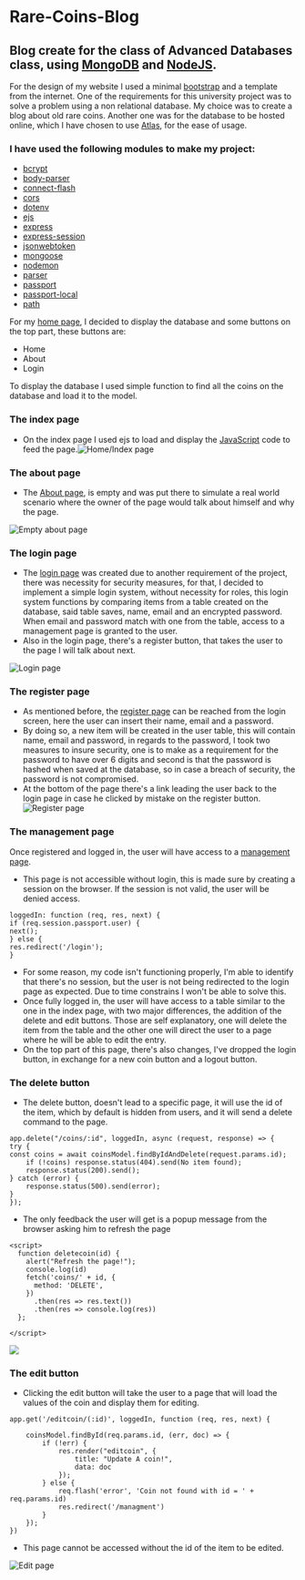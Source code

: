 # Rare-Coins-Blog
## Blog create for the class of Advanced Databases class, using [MongoDB](www.mongodb.com/) and [NodeJS](nodejs.org/en/).
For the design of my website I used a minimal [bootstrap](getbootstrap.com/) and a template from the internet.
One of the requirements for this university project was to solve a problem using a non relational database. My choice was to create a blog about old rare coins.
Another one was for the database to be hosted online, which I have chosen to use [Atlas](https://www.mongodb.com/atlas), for the ease of usage.
### I have used the following modules to make my project:
- [bcrypt](www.npmjs.com/package/bcrypt)
- [body-parser](www.npmjs.com/package/body-parser)
- [connect-flash](www.npmjs.com/package/connect-flash)
- [cors](www.npmjs.com/package/cors)
- [dotenv](www.npmjs.com/package/dotenv)
- [ejs](www.npmjs.com/package/ejs)
- [express](www.npmjs.com/package/express)
- [express-session](www.npmjs.com/package/express-session)
- [jsonwebtoken](www.npmjs.com/package/jsonwebtoken)
- [mongoose](www.npmjs.com/package/mongoose)
- [nodemon](www.npmjs.com/package/nodemon)
- [parser](www.npmjs.com/package/parser)
- [passport](www.npmjs.com/package/passport)
- [passport-local](www.npmjs.com/package/passport-local)
- [path](www.npmjs.com/package/path)


For my [home page](coins-blog-mongo-uni.herokuapp.com), I decided to display the database and some buttons on the top part, these buttons are:
- Home
- About
- Login

To display the database I used simple function to find all the coins on the database and load it to the model.

### The index page
* On the index page I used ejs to load and display the [JavaScript](www.javascript.com/) code to feed the page.![Home/Index page](README_images/index.jpg)

### The about page
* The [About page](http://coins-blog-mongo-uni.herokuapp.com/about), is empty and was put there to simulate a real world scenario where the owner of the page would talk about himself and why the page.

![Empty about page](README_images/about.jpg)

### The login page
* The [login page](http://coins-blog-mongo-uni.herokuapp.com/login) was created due to another requirement of the project, there was necessity for security measures, for that, I decided to implement a simple login system, without necessity for roles, this login system functions by comparing items from a table created on the database, said table saves, name, email and an encrypted password. When email and password match with one from the table, access to a management page is granted to the user.
* Also in the login page, there's a register button, that takes the user to the page I will talk about next.

![Login page](README_images/login.jpg)

### The register page
* As mentioned before, the [register page](http://coins-blog-mongo-uni.herokuapp.com/register) can be reached from the login screen, here the user can insert their name, email and a password.
* By doing so, a new item will be created in the user table, this will contain name, email and password, in regards to the password, I took two measures to insure security, one is to make as a requirement for the password to have over 6 digits and second is that the password is hashed when saved at the database, so in case a breach of security, the password is not compromised. 
* At the bottom of the page there's a link leading the user back to the login page in case he clicked by mistake on the register button.
![Register page](README_images/register.jpg)

### The management page
Once registered and logged in, the user will have access to a [management page](http://coins-blog-mongo-uni.herokuapp.com/managment). 
* This page is not accessible without login, this is made sure by creating a session on the browser. If the session is not valid, the user will be denied access.

```
loggedIn: function (req, res, next) {
if (req.session.passport.user) {
next();
} else {
res.redirect('/login');
}
```

* For some reason, my code isn't functioning properly, I'm able to identify that there's no session, but the user is not being redirected to the login page as expected. Due to time constrains I won't be able to solve this.
* Once fully logged in, the user will have access to a table similar to the one in the index page, with two major differences, the addition of the delete and edit buttons. Those are self explanatory, one will delete the item from the table and the other one will direct the user to a page where he will be able to edit the entry.
* On the top part of this page, there's also changes, I've dropped the login button, in exchange for a new coin button and a logout button.

### The delete button
* The delete button, doesn't lead to a specific page, it will use the id of the item, which by default is hidden from users, and it will send a delete command to the page.

```
app.delete("/coins/:id", loggedIn, async (request, response) => {
try {
const coins = await coinsModel.findByIdAndDelete(request.params.id);
    if (!coins) response.status(404).send(No item found);
    response.status(200).send();
} catch (error) {
    response.status(500).send(error);
}
});
```
* The only feedback the user will get is a popup message from the browser asking him to refresh the page

```
<script>
  function deletecoin(id) {
    alert("Refresh the page!");
    console.log(id)
    fetch('coins/' + id, {
      method: 'DELETE',
    })
      .then(res => res.text())
      .then(res => console.log(res))
  };

</script>

```
![](README_images/delete.jpg)

### The edit button

* Clicking the edit button will take the user to a page that will load the values of the coin and display them for editing.
```
app.get('/editcoin/(:id)', loggedIn, function (req, res, next) {

    coinsModel.findById(req.params.id, (err, doc) => {
        if (!err) {
            res.render("editcoin", {
                title: "Update A coin!",
                data: doc
            });
        } else {
            req.flash('error', 'Coin not found with id = ' + req.params.id)
            res.redirect('/managment')
        }
    });
})
```

* This page cannot be accessed without the id of the item to be edited.

![Edit page](README_images/edit.jpg)










